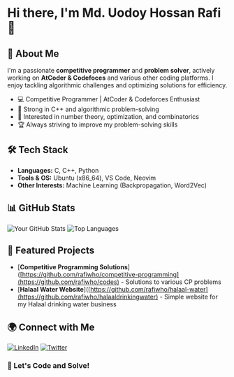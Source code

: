 # Hi there, I'm Md. Uodoy Hossan Rafi 👋

## 🚀 About Me
I'm a passionate **competitive programmer** and **problem solver**, actively working on **AtCoder & Codefoces** and various other coding platforms. I enjoy tackling algorithmic challenges and optimizing solutions for efficiency.

- 💻 Competitive Programmer | AtCoder & Codeforces Enthusiast  
- 🚀 Strong in C++ and algorithmic problem-solving  
- 🎯 Interested in number theory, optimization, and combinatorics  
- 🏆 Always striving to improve my problem-solving skills  

## 🛠️ Tech Stack
- **Languages:** C, C++, Python
- **Tools & OS:** Ubuntu (x86_64), VS Code, Neovim
- **Other Interests:** Machine Learning (Backpropagation, Word2Vec)

## 📊 GitHub Stats
![Your GitHub Stats](https://github-readme-stats.vercel.app/api?username=rafiwho&show_icons=true&theme=tokyonight)
![Top Languages](https://github-readme-stats.vercel.app/api/top-langs/?username=rafiwho&layout=compact&theme=tokyonight)

## 📌 Featured Projects
- [**Competitive Programming Solutions**]([https://github.com/rafiwho/competitive-programming](https://github.com/rafiwho/codes) - Solutions to various CP problems
- [**Halaal Water Website**]([https://github.com/rafiwho/halaal-water](https://github.com/rafiwho/halaaldrinkingwater) - Simple website for my Halaal drinking water business

## 🌍 Connect with Me
[![LinkedIn](https://img.shields.io/badge/-LinkedIn-blue?style=flat&logo=linkedin)](https://linkedin.com/in/rafiwho)
[![Twitter](https://img.shields.io/badge/-Twitter-blue?style=flat&logo=twitter)](https://twitter.com/rafiwho)

### 🚀 Let's Code and Solve!

